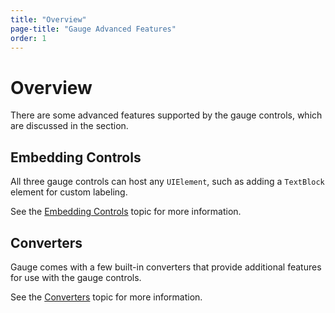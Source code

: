 ```yaml
---
title: "Overview"
page-title: "Gauge Advanced Features"
order: 1
---
```

# Overview

There are some advanced features supported by the gauge controls, which are discussed in the section.

## Embedding Controls

All three gauge controls can host any `UIElement`, such as adding a `TextBlock` element for custom labeling.

See the [Embedding Controls](embedding-controls.md) topic for more information.

## Converters

Gauge comes with a few built-in converters that provide additional features for use with the gauge controls.

See the [Converters](converters.md) topic for more information.
